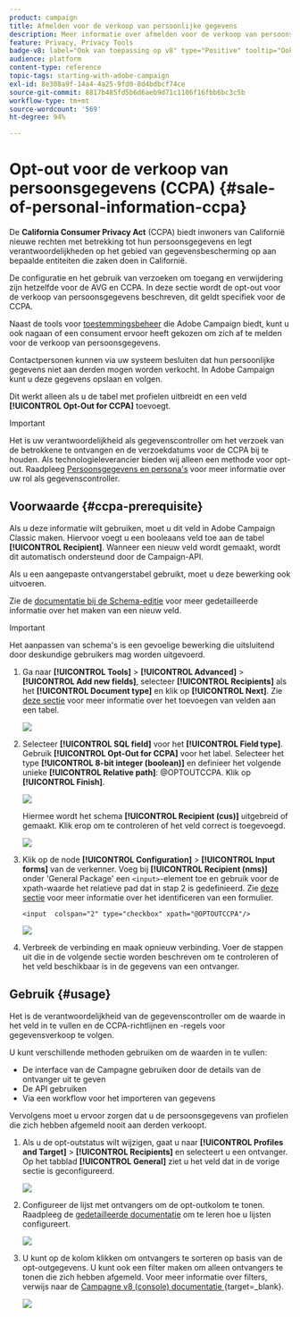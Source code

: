 ```yaml
---
product: campaign
title: Afmelden voor de verkoop van persoonlijke gegevens
description: Meer informatie over afmelden voor de verkoop van persoonsgegevens
feature: Privacy, Privacy Tools
badge-v8: label="Ook van toepassing op v8" type="Positive" tooltip="Ook van toepassing op campagne v8"
audience: platform
content-type: reference
topic-tags: starting-with-adobe-campaign
exl-id: 8e308a9f-14a4-4a25-9fd0-8d4bdbcf74ce
source-git-commit: 8817b485fd5b6d6aeb9d71c1106f16fbb6bc3c5b
workflow-type: tm+mt
source-wordcount: '569'
ht-degree: 94%

---
```


# Opt-out voor de verkoop van persoonsgegevens (CCPA) {#sale-of-personal-information-ccpa}



De **California Consumer Privacy Act** (CCPA) biedt inwoners van Californië nieuwe rechten met betrekking tot hun persoonsgegevens en legt verantwoordelijkheden op het gebied van gegevensbescherming op aan bepaalde entiteiten die zaken doen in Californië.

De configuratie en het gebruik van verzoeken om toegang en verwijdering zijn hetzelfde voor de AVG en CCPA. In deze sectie wordt de opt-out voor de verkoop van persoonsgegevens beschreven, dit geldt specifiek voor de CCPA.

Naast de tools voor [toestemmingsbeheer](privacy-management.md#consent-management) die Adobe Campaign biedt, kunt u ook nagaan of een consument ervoor heeft gekozen om zich af te melden voor de verkoop van persoonsgegevens.

Contactpersonen kunnen via uw systeem besluiten dat hun persoonlijke gegevens niet aan derden mogen worden verkocht. In Adobe Campaign kunt u deze gegevens opslaan en volgen.

Dit werkt alleen als u de tabel met profielen uitbreidt en een veld **[!UICONTROL Opt-Out for CCPA]** toevoegt.

>[!IMPORTANT]
>
>Het is uw verantwoordelijkheid als gegevenscontroller om het verzoek van de betrokkene te ontvangen en de verzoekdatums voor de CCPA bij te houden. Als technologieleverancier bieden wij alleen een methode voor opt-out. Raadpleeg [Persoonsgegevens en persona&#39;s](privacy-and-recommendations.md#personal-data) voor meer informatie over uw rol als gegevenscontroller.

## Voorwaarde {#ccpa-prerequisite}

Als u deze informatie wilt gebruiken, moet u dit veld in Adobe Campaign Classic maken. Hiervoor voegt u een booleaans veld toe aan de tabel **[!UICONTROL Recipient]**. Wanneer een nieuw veld wordt gemaakt, wordt dit automatisch ondersteund door de Campaign-API.

Als u een aangepaste ontvangerstabel gebruikt, moet u deze bewerking ook uitvoeren.

Zie de [documentatie bij de Schema-editie](../../configuration/using/about-schema-edition.md) voor meer gedetailleerde informatie over het maken van een nieuw veld.

>[!IMPORTANT]
>
>Het aanpassen van schema&#39;s is een gevoelige bewerking die uitsluitend door deskundige gebruikers mag worden uitgevoerd.

1. Ga naar **[!UICONTROL Tools]** > **[!UICONTROL Advanced]** > **[!UICONTROL Add new fields]**, selecteer **[!UICONTROL Recipients]** als het **[!UICONTROL Document type]** en klik op **[!UICONTROL Next]**. Zie [deze sectie](../../configuration/using/new-field-wizard.md) voor meer informatie over het toevoegen van velden aan een tabel.

   ![](assets/privacy-ccpa-1.png)

1. Selecteer **[!UICONTROL SQL field]** voor het **[!UICONTROL Field type]**. Gebruik **[!UICONTROL Opt-Out for CCPA]** voor het label. Selecteer het type **[!UICONTROL 8-bit integer (boolean)]** en definieer het volgende unieke **[!UICONTROL Relative path]**: @OPTOUTCCPA. Klik op **[!UICONTROL Finish]**.

   ![](assets/privacy-ccpa-2.png)

   Hiermee wordt het schema **[!UICONTROL Recipient (cus)]** uitgebreid of gemaakt. Klik erop om te controleren of het veld correct is toegevoegd.

   ![](assets/privacy-ccpa-3.png)

1. Klik op de node **[!UICONTROL Configuration]** > **[!UICONTROL Input forms]** van de verkenner. Voeg bij **[!UICONTROL Recipient (nms)]** onder &#39;General Package&#39; een `<input>`-element toe en gebruik voor de xpath-waarde het relatieve pad dat in stap 2 is gedefinieerd. Zie [deze sectie](../../configuration/using/identifying-a-form.md) voor meer informatie over het identificeren van een formulier.

   ```
   <input  colspan="2" type="checkbox" xpath="@OPTOUTCCPA"/>
   ```

   ![](assets/privacy-ccpa-4.png)

1. Verbreek de verbinding en maak opnieuw verbinding. Voer de stappen uit die in de volgende sectie worden beschreven om te controleren of het veld beschikbaar is in de gegevens van een ontvanger.

## Gebruik {#usage}

Het is de verantwoordelijkheid van de gegevenscontroller om de waarde in het veld in te vullen en de CCPA-richtlijnen en -regels voor gegevensverkoop te volgen.

U kunt verschillende methoden gebruiken om de waarden in te vullen:

* De interface van de Campagne gebruiken door de details van de ontvanger uit te geven
* De API gebruiken
* Via een workflow voor het importeren van gegevens

Vervolgens moet u ervoor zorgen dat u de persoonsgegevens van profielen die zich hebben afgemeld nooit aan derden verkoopt.

1. Als u de opt-outstatus wilt wijzigen, gaat u naar **[!UICONTROL Profiles and Target]** > **[!UICONTROL Recipients]** en selecteert u een ontvanger. Op het tabblad **[!UICONTROL General]** ziet u het veld dat in de vorige sectie is geconfigureerd.

   ![](assets/privacy-ccpa-5.png)

1. Configureer de lijst met ontvangers om de opt-outkolom te tonen. Raadpleeg de [gedetailleerde documentatie](../../platform/using/adobe-campaign-workspace.md#configuring-lists) om te leren hoe u lijsten configureert.

   ![](assets/privacy-ccpa-6.png)

1. U kunt op de kolom klikken om ontvangers te sorteren op basis van de opt-outgegevens. U kunt ook een filter maken om alleen ontvangers te tonen die zich hebben afgemeld. Voor meer informatie over filters, verwijs naar de [&#x200B; Campagne v8 (console) documentatie &#x200B;](https://experienceleague.adobe.com/nl/docs/campaign/campaign-v8/audience/create-filters){target=_blank}.


   ![](assets/privacy-ccpa-7.png)
